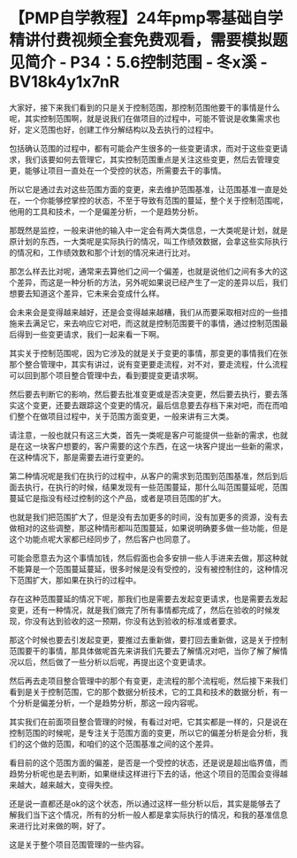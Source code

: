 # 【PMP自学教程】24年pmp零基础自学精讲付费视频全套免费观看，需要模拟题见简介 - P34：5.6控制范围 - 冬x溪 - BV18k4y1x7nR

大家好，接下来我们看到的只是关于控制范围，那控制范围他要干的事情是什么呢，其实控制范围啊，就是说我们在做项目的过程中，可能不管说是收集需求也好，定义范围也好，创建工作分解结构以及去执行的过程中。

包括确认范围的过程中，都有可能会产生很多的一些变更请求，而对于这些变更请求，我们该要如何去管理它，其实控制范围重点是关注这些变更，然后去管理变更，能够让项目一直处在一个受控的状态，所需要去干的事情。

所以它是通过去对这些范围方面的变更，来去维护范围基准，让范围基准一直是处在，一个你能够控掌控的状态，不至于导致有范围的蔓延，整个关于控制范围呢，他用的工具和技术，一个是偏差分析，一个是趋势分析。

那既然是监控，一般来讲他的输入中一定会有两大类信息，一大类呢是计划，就是原计划的东西，一大类呢是实际执行的情况，叫工作绩效数据，会拿这些实际执行的情况和，工作绩效数和那个计划的情况来进行比对。

那怎么样去比对呢，通常来去算他们之间一个偏差，也就是说他们之间有多大的这个差异，而这是一种分析的方法，另外呢如果说已经产生了一定的差异以后，我们想要去知道这个差异，它未来会变成什么样。

会未来会是变得越来越好，还是会变得越来越糟，我们从而要采取相对应的一些措施来去满足它，来去响应它对吧，而这就是控制范围要干的事情，通过控制范围最后得到一些变更请求，我们一起来看一下啊。

其实关于控制范围呢，因为它涉及的就是关于变更的事情，那变更的事情我们在张那个整合管理中，其实有讲过，说有变更要走流程，对不对，要走流程，什么流程可以回到那个项目整合管理中去，看到要提变更请求啊。

然后要去判断它的影响，然后要去批准变更或是否决变更，然后要去执行，要去落实这个变更，还要去跟踪这个变更的情况，最后信息要去存档下来对吧，而在而咱们整个在做项目过程中，关于范围方面变更，一般来讲有三大类。

请注意，一般也就只有这三大类，首先一类呢是客户可能提供一些新的需求，也就是在这一块客户想要的，客户需要的这个东西，在这一块客户提出一些新的需求，在这种情况下，那是需要去进行变更的。

第二种情况呢是我们在执行的过程中，从客户的需求到范围到范围基准，然后到后面去执行，在执行的时候，结果发现有一些范围蔓延，那什么叫范围蔓延呢，范围蔓延它是指没有经过控制的这个产品，或者是项目范围的扩大。

也就是我们把范围扩大了，但是没有去加更多的时间，没有加更多的资源，没有去做相对的这些调整，那这种情形都叫范围蔓延，如果说明确要多做一些功能，但是这个功能点呢大家都已经同步了，然后客户也同意了。

可能会愿意去为这个事情加钱，然后假面也会多安排一些人手进来去做，那这种就不能算是一个范围蔓延蔓延，很多时候是没有受控的，没有被控制住的，这种情况下范围扩大，那如果在执行的过程中。

存在这种范围蔓延的情况下呢，那我们也是需要去发起变更请求，也是需要去发起变更，还有一种情况，就是我们做完了所有事情都完成了，然后在验收的时候发现，你没有达到验收的这一预期，你没有达到验收的标准或者要求。

那这个时候也要去引发起变更，要推过去重新做，要打回去重新做，这是关于控制范围要干的事情，那具体做呢首先来讲我们先要去了解情况对吧，当你了解了解情况以后，然后做了一些分析以后呢，再提出这个变更请求。

然后再去走项目整合管理中的那个有变更，走流程的那个流程呃，然后接下来我们看到是关于控制范围，它的那个数据分析技术，它的工具和技术的数据分析，有一个分析是偏差分析，一个是趋势分析，那这一段内容呢。

其实我们在前面项目整合管理的时候，有看过对吧，它其实都是一样的，只是说在控制范围的时候呢，是专注关于范围方面的变更，所以它的偏差分析是会分析，我们的这个做的范围，和咱们的这个范围基准之间的这个差异。

看目前的这个范围方面的偏差，是否是一个受控的状态，还是说是超出临界值，而趋势分析呢也是去判断，如果继续这样进行下去的话，他这个项目的范围会变得越来越大，越来越大，变得失控。

还是说一直都还是ok的这个状态，所以通过这样一些分析以后，其实是能够去了解我们当下这个情况，所有的分析一般人都是拿实际执行的情况，和我的基准信息来进行比对来做的啊，好了。

这是关于整个项目范围管理的一些内容。